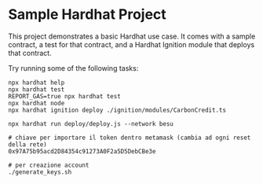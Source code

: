 # Sample Hardhat Project

This project demonstrates a basic Hardhat use case. It comes with a sample contract, a test for that contract, and a Hardhat Ignition module that deploys that contract.

Try running some of the following tasks:

```shell
npx hardhat help
npx hardhat test
REPORT_GAS=true npx hardhat test
npx hardhat node
npx hardhat ignition deploy ./ignition/modules/CarbonCredit.ts
```

```shell
npx hardhat run deploy/deploy.js --network besu
 
# chiave per importare il token dentro metamask (cambia ad ogni reset della rete)
0x97A75b95acd2D84354c91273A0F2a5D5DebCBe3e
 
# per creazione account
./generate_keys.sh
```